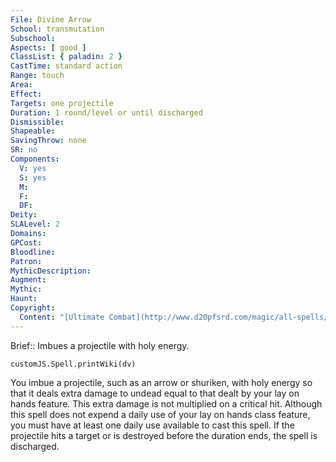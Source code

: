 ```yaml
---
File: Divine Arrow
School: transmutation
Subschool: 
Aspects: [ good ]
ClassList: { paladin: 2 }
CastTime: standard action
Range: touch
Area: 
Effect: 
Targets: one projectile
Duration: 1 round/level or until discharged
Dismissible: 
Shapeable: 
SavingThrow: none
SR: no
Components:
  V: yes
  S: yes
  M: 
  F: 
  DF: 
Deity: 
SLALevel: 2
Domains: 
GPCost: 
Bloodline: 
Patron: 
MythicDescription: 
Augment: 
Mythic: 
Haunt: 
Copyright:
  Content: "[Ultimate Combat](http://www.d20pfsrd.com/magic/all-spells/d/divine-arrow)"
---
```

Brief:: Imbues a projectile with holy energy.

```dataviewjs
customJS.Spell.printWiki(dv)
```

You imbue a projectile, such as an arrow or shuriken, with holy energy so that it deals extra damage to undead equal to that dealt by your lay on hands feature. This extra damage is not multiplied on a critical hit. Although this spell does not expend a daily use of your lay on hands class feature, you must have at least one daily use available to cast this spell. If the projectile hits a target or is destroyed before the duration ends, the spell is discharged.
